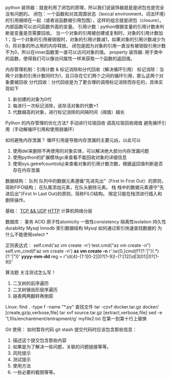 python
装饰器：就是利用了闭包的原理，所以我们说装饰器就是是闭包也是完全没有问题的。
闭包：一个函数和对其周围状态（lexical environment，词法环境）的引用捆绑在一起（或者说函数被引用包围），这样的组合就是闭包（closure）。
     内部函数可以访问函数外面的变量。
引用计数：python根据变量的引用计数来判断是变量是否需要回收。
当一个对象的引用被创建或复制时，对象的引用计数加1；当一个对象的引用被销毁时，对象的引用计数减1，如果对象的引用计数减少为0，将对象的所占用的内存释放。
闭包是因为对象的引用一直没有被销毁引用计数不为0，所以在inner函数里一直可以访问对象的值。
property 装饰器: 用于类中的函数，使得我们可以像访问属性一样来获取一个函数的返回值。

内存管理机制：引用计数 & 标记消除和分代回收（解决循环引用）
标记消除：当两个对象的引用计数同时为1，且只存在它们两个之间的循环引用，那么这两个对象要被回收
分代回收：分代回收是为了更合理的调用标记消除而存在的，具体实现如下
1. 新创建的对象为0代
2. 每进行一次标记消除，该存活对象的代数+1
3. 代数越高的对象，进行标记消除的间隔时间（阈值）越长

Python 的内存管理的优化方法?
手动进行垃圾回收
调高垃圾回收阈值
避免循环引用（手动解循环引用和使用弱循环）

如何避免内存泄漏？
循环引用是导致内存泄漏的主要元凶，以此可以
1. 使用del来删除不再使用的对象实体，可以解决绝大部分内存泄漏问题
2. 使用python的扩展模块gc来查看不能回收对象的详细信息
3. 使用sys.getrefcount(obj)来查看对象的引用计数次数，根据返回值判断是否存在内存泄漏

数据结构：
队列
队列中的数据元素遵循“先进先出”（First In First Out）的原则，简称FIFO结构；
在队尾添加元素，在队头删除元素。
栈
栈中的数据元素遵守”先进后出"(First In Last Out)的原则，简称FILO结构。
限定只能在栈顶进行插入和删除操作。

基础：
[TCP && UDP](https://leetcode-cn.com/circle/discuss/b4PW9S/)
[HTTP](https://leetcode-cn.com/circle/discuss/cxn9hV/)
计算机网络分层

数据库：
事务 ACID 原子性atomicity 一致性consistency 隔离性isolation 持久性durability
Mysql Innodb 索引数据结构
Mysql 如何通过索引快速查找数据的
为什么不能使用select * 

正则表达式：
self.cmd('az vm create -n')
test.cmd("az vm create -n")
self.vm_cmd(f'az vm create -n')
**az vm create -n**
r'.\w{0,}cmd\(f?(?:\'|")(.*)(?:\'|")\)'
**yyyy-mm-dd**
reg = r'\d{4}-(?:1[0-2]|0?[1-9])-(?:[12]\d|3[01]|0?[1-9])'

算法题
关注测试怎么写！
1. 二叉树的前序遍历
2. 二叉树锯齿形层序遍历
3. 链表两两翻转再倒叙

Linux:
find . -type f -name "*.py" 查找文件
tar -czvf docker.tar.gz docker/ [create,gzip,verbose,file]
tar xvf source.tar.gz [extract,verbose,file]
sed -e '1,10s/enchantment/entrapment/g' myfile2.txt 在第一到第十行上替换

Git 使用：
如何暂存代码 git stash
提交代码时应该包含那些信息：
1. 描述这个提交包含那些内容
2. 如果是为了解决一些问题，关联的问题链接等等。
3. 风险提示
4. 测试提示
5. 使用方法
6. 一些必要的截图等等。